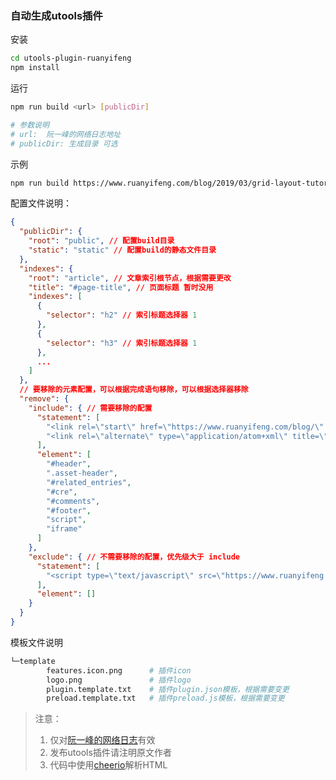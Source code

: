 ### 自动生成utools插件

安装

```bash
cd utools-plugin-ruanyifeng
npm install
```

运行

```bash
npm run build <url> [publicDir]

# 参数说明
# url:  阮一峰的网络日志地址
# publicDir: 生成目录 可选 
```

示例

```bash
npm run build https://www.ruanyifeng.com/blog/2019/03/grid-layout-tutorial.html public
```

配置文件说明：

```json
{
  "publicDir": {
    "root": "public", // 配置build目录
    "static": "static" // 配置build的静态文件目录
  },
  "indexes": {
    "root": "article", // 文章索引根节点，根据需要更改
    "title": "#page-title", // 页面标题 暂时没用
    "indexes": [
      {
        "selector": "h2" // 索引标题选择器 1
      },
      {
        "selector": "h3" // 索引标题选择器 1
      },
      ...
    ]
  },
  // 要移除的元素配置，可以根据完成语句移除，可以根据选择器移除
  "remove": { 
    "include": { // 需要移除的配置
      "statement": [
        "<link rel=\"start\" href=\"https://www.ruanyifeng.com/blog/\" title=\"Home\">",
        "<link rel=\"alternate\" type=\"application/atom+xml\" title=\"Recent Entries\" href=\"https://feeds.feedburner.com/ruanyifeng\">"
      ],
      "element": [
        "#header",
        ".asset-header",
        "#related_entries",
        "#cre",
        "#comments",
        "#footer",
        "script",
        "iframe"
      ]
    },
    "exclude": { // 不需要移除的配置，优先级大于 include
      "statement": [
        "<script type=\"text/javascript\" src=\"https://www.ruanyifeng.com/blog/js/prism.js\"></script>"
      ],
      "element": []
    }
  }
}
```
模板文件说明
```bash
└─template
        features.icon.png      # 插件icon
        logo.png               # 插件logo
        plugin.template.txt    # 插件plugin.json模板，根据需要变更
        preload.template.txt   # 插件preload.js模板，根据需要变更
```
> 注意：
>
> 1. 仅对[阮一峰的网络日志](https://www.ruanyifeng.com/blog/developer/)有效
> 2. 发布utools插件请注明原文作者
> 3. 代码中使用[cheerio](https://github.com/cheeriojs/cheerio)解析HTML
